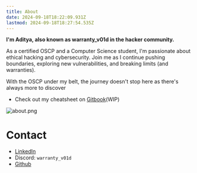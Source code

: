 ```yaml
---
title: About
date: 2024-09-18T18:22:09.931Z
lastmod: 2024-09-18T18:27:54.535Z
---
```


**I'm Aditya, also known as warranty\_v01d in the hacker community.**

As a certified OSCP and a Computer Science student, I'm passionate about ethical hacking and cybersecurity. Join me as I continue pushing boundaries, exploring new vulnerabilities, and breaking limits (and warranties).

With the OSCP under my belt, the journey doesn't stop here as there's always more to discover

- Check out my cheatsheet on [Gitbook](https://aditya-3.gitbook.io/oscp)(WIP)

![about.png](/about/about.png)


# Contact 

- [LinkedIn](https://www.linkedin.com/in/aditya-hebballe-9b9607277/)
- Discord: `warranty_v01d`
- [Github](https://github.com/AdityaHebballe)
